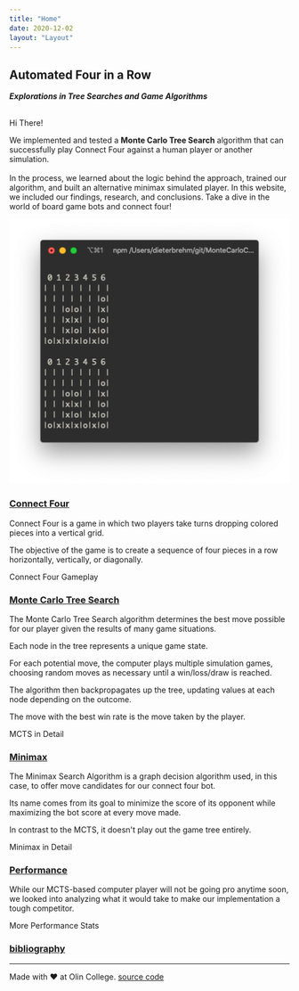 ```yaml
---
title: "Home"
date: 2020-12-02
layout: "Layout"
---
```


## Automated Four in a Row
***Explorations in Tree Searches and Game Algorithms***
<br>
<br>

Hi There!

<SidePhoto>
<p>We implemented and tested a <strong>Monte Carlo Tree Search</strong> algorithm that can successfully play Connect Four against a human player or another simulation. <br> <br>In the process,  we learned about the logic behind the approach, trained our algorithm, and built an alternative minimax simulated player. In this website, we included our findings, research, and conclusions. Take a dive in the world of board game bots and connect four!</p>

<img src="./run.png"/>

</SidePhoto>

### [Connect Four](connect-four/index.md)
Connect Four is a game in which two players take turns dropping colored pieces into a vertical grid.

The objective of the game is to create a sequence of four pieces in a row horizontally, vertically, or diagonally.

<HeroButton to="/connect-four">Connect Four Gameplay</HeroButton>

### [Monte Carlo Tree Search](mcts/index.md)
The Monte Carlo Tree Search algorithm determines the best move possible for our player given the results of many game situations.

Each node in the tree represents a unique game state.

For each potential move, the computer plays multiple simulation games, choosing random moves as necessary until a win/loss/draw is reached.

The algorithm then backpropagates up the tree, updating values at each node depending on the outcome.

The move with the best win rate is the move taken by the player.

<HeroButton to="/mcts">MCTS in Detail</HeroButton>

### [Minimax](minimax/index.md)
The Minimax Search Algorithm is a graph decision algorithm used, in this case, to offer move candidates for our connect four bot.

Its name comes from its goal to minimize the score of its opponent while maximizing the bot score at every move made.

In contrast to the MCTS, it doesn't play out the game tree entirely.

<HeroButton to="/minimax">Minimax in Detail</HeroButton>

### [Performance](performance/index.md)
While our MCTS-based computer player will not be going pro anytime soon, we looked into analyzing what it would take to make our implementation a tough competitor.

<HeroButton to="/performance">More Performance Stats</HeroButton>

<!-- ### [discussion](discussion/index.md) -->

<!-- <HeroButton to="/discussion">Discussion in Depth</HeroButton> -->

### [bibliography](bibliography/index.md)

---
Made with ❤️ at Olin College. [source code](https://github.com/sdaitzman/MonteCarloConnoctFour)
